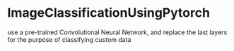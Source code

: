 # ImageClassificationUsingPytorch
 use a pre-trained Convolutional Neural Network, and replace the last layers for the purpose of classifying custom data
